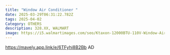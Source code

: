 ```yaml
---
title: "Window Air Conditioner "
date: 2025-03-29T06:31:22.782Z
tags: 2025-04-02
Category: OTHERS
description: 328.XX, WALMART
image: https://i5.walmartimages.com/seo/Ktaxon-12000BTU-110V-Window-Air-Conditioner-With-WIFI-And-Remote-White_cca83025-1bd9-4f62-9b56-3853727853d9.fbfe70e6b92fd4c6a15d95eb21640a67.jpeg?odnHeight=640&odnWidth=640&odnBg=FFFFFF
---
```



https://mavely.app.link/e/6TFyhi8B2Bb    AD
